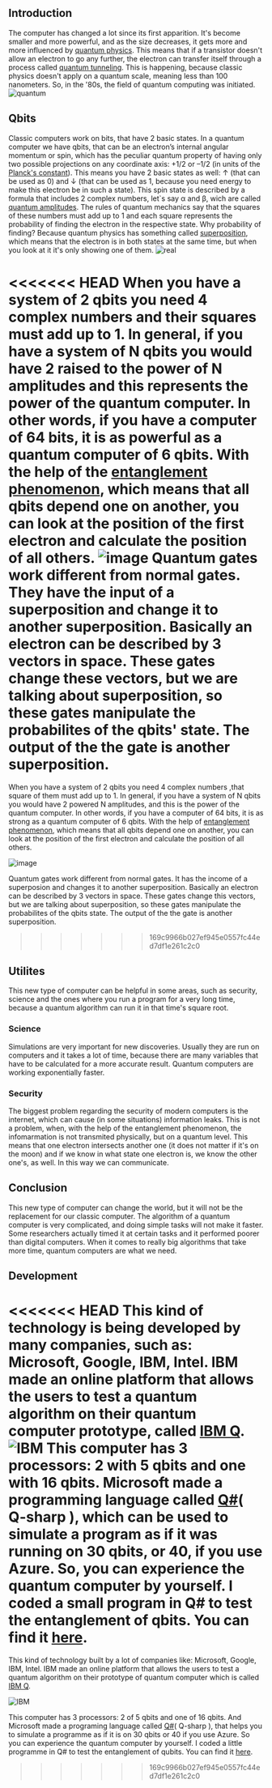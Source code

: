 ## Introduction
The computer has changed a lot since its first apparition. It's become smaller and more powerful, and as the size decreases, it gets more and more influenced by [quantum physics](https://www.sciencedaily.com/terms/introduction_to_quantum_mechanics.htm). This means that if a transistor doesn't allow an electron to go any further, the electron can transfer itself through a process called [quantum tunneling](https://www.azoquantum.com/Article.aspx?ArticleID=12). This is happening, because classic physics doesn't apply on a quantum scale, meaning less than 100 nanometers. So, in the '80s, the field of quantum computing was initiated. 
								![quantum](/Imagies/qp.jpg)
  
## Qbits 
Classic computers work on bits, that have 2 basic states. In a quantum computer we have qbits, that can be an electron’s internal angular momentum or spin, which has the peculiar quantum property of having only two possible projections on any coordinate axis: +1/2 or –1/2 (in units of the [Planck's constant](https://whatis.techtarget.com/definition/Plancks-constant)). This means you have 2 basic states as well: ↑ (that can be used as 0) and ↓ (that can be used as 1, because you need energy to make this electron be in such a state). 
This spin state is described by a formula that includes 2 complex numbers, let`s say α and β, wich are called [quantum amplitudes](https://en.wikipedia.org/wiki/Probability_amplitude). The rules of quantum mechanics say that the squares of these numbers must add up to 1 and each square represents the probability of finding the electron in the respective state. Why probability of finding? Because quantum physics has something called [superposition](http://www.physics.org/article-questions.asp?id=124), which means that the electron is in both states at the same time, but when you look at it it's only showing one of them. 
								![real](Imagies/mustbe.png)

<<<<<<< HEAD
When you have a system of 2 qbits you need 4 complex numbers and their squares must add up to 1. In general, if you have a system of N qbits you would have 2 raised to the power of N amplitudes and this represents the power of the quantum computer. In other words, if you have a computer of 64 bits, it is as powerful as a quantum computer of 6 qbits. 
With the help of the [entanglement phenomenon](https://www.sciencedaily.com/terms/quantum_entanglement.htm), which means that all qbits depend one on another, you can look at the position of the first electron and calculate the position of all others. ![image](Imagies/entanglement.jpg)
Quantum gates work different from normal gates. They have the input of a superposition and change it to another superposition. Basically an electron can be described by 3 vectors in space. These gates change these vectors, but we are talking about superposition, so these gates manipulate the probabilites of the qbits' state. The output of the the gate is another superposition.
=======
When you have a system of 2 qbits you need 4 complex numbers ,that square of them must add up to 1. In general, if you have a system of N qbits you would have 2 powered N amplitudes, and this is the power of the quantum computer. In other words, if you have a computer of 64 bits, it is as strong as a quantum computer of 6 qbits. 
With the help of [entanglement phenomenon](https://www.sciencedaily.com/terms/quantum_entanglement.htm), which means that all qbits depend one on another, you can look at the position of the first electron and calculate the position of all others.

![image](Imagies/entanglement.jpg)

Quantum gates work different from normal gates. It has the income of a superposion and changes it to another superposition. Basically an electron can be described by 3 vectors in space. These gates change this vectors, but we are talking about superposition, so these gates manipulate the probabilites of the qbits state. The output of the the gate is another superposition.
>>>>>>> 169c9966b027ef945e0557fc44ed7df1e261c2c0

## Utilites 
This new type of computer can be helpful in some areas, such as security, science and the ones where you run a program for a very long time, because a quantum algorithm can run it in that time's square root. 
### Science 
Simulations are very important for new discoveries. Usually they are run on computers and it takes a lot of time, because there are many variables that have to be calculated for a more accurate result. Quantum computers are working exponentially faster.
### Security
The biggest problem regarding the security of modern computers is the internet, which can cause (in some situations) information leaks. This is not a problem, when, with the help of the entanglement phenomenon, the infomarmation is not transmited physically, but on a quantum level. This means that one electron intersects another one (it does not matter if it's on the moon) and if we know in what state one electron is, we know the other one's, as well. In this way we can communicate. 

## Conclusion
This new type of computer can change the world, but it will not be the replacement for our classic computer. The algorithm of a quantum computer is very complicated, and doing simple tasks will not make it faster. Some researchers actually timed it at certain tasks and it performed poorer than digital computers. When it comes to really big algorithms that take more time, quantum computers are what we need.

## Development
<<<<<<< HEAD
This kind of technology is being developed by many companies, such as: Microsoft, Google, IBM, Intel. IBM made an online platform that allows the users to test a quantum algorithm on their quantum computer prototype, called [IBM Q](https://quantumexperience.ng.bluemix.net/qx/experience). 
![IBM](Imagies/IBM.jpg)
This computer has 3 processors: 2 with 5 qbits and one with 16 qbits. 
Microsoft made a programming language called [Q#](https://www.microsoft.com/en-us/quantum/development-kit)( Q-sharp ), which can be used to simulate a program as if it was running on 30 qbits, or 40, if you use Azure. So, you can experience the quantum computer by yourself. I coded a small program in Q# to test the entanglement of qbits. You can find it [here](https://github.com/playerjack/Quantum-Computing/tree/master/Bell). 
=======
This kind of technology built by a lot of companies like: Microsoft, Google, IBM, Intel. IBM made an online platform that allows the users to test a quantum algorithm on their prototype of quantum computer which is called [IBM Q](https://quantumexperience.ng.bluemix.net/qx/experience). 

![IBM](Imagies/IBM.jpg)

This computer has 3 processors: 2 of 5 qbits and one of 16 qbits. 
And Microsoft made a programing language called [Q#](https://www.microsoft.com/en-us/quantum/development-kit)( Q-sharp ), that helps you to simulate a programme as if it is on 30 qbits or 40 if you use Azure. So you can experience the quantum computer by yourself. I coded a little programme in Q# to test the entanglement of qubits. You can find it [here](https://github.com/playerjack/Quantum-Computing/tree/master/Bell). 
>>>>>>> 169c9966b027ef945e0557fc44ed7df1e261c2c0
   
